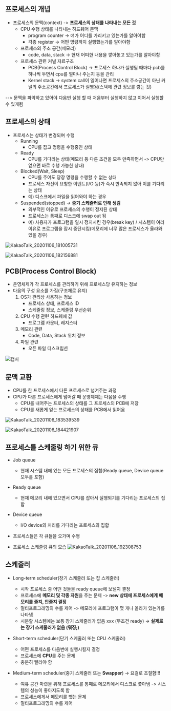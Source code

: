 ## 프로세스의 개념
* 프로세스의 문맥(context) -> **프로세스의 상태를 나타내는 모든 것**
  * CPU 수행 상태를 나타내는 하드웨어 문맥
    - program counter -> 얘가 어디를 가리키고 있는가를 알아야함
    - 각종 register -> 어떤 명령까지 실행했는가를 알아야함
  * 프로세스의 주소 공간(메모리)
    - code, data, stack -> 현재 어떠한 내용을 쌓아놓고 있는가를 알아야함
  * 프로세스 관련 커널 자료구조
    - PCB(Process Control Block) -> 프로세스 하나가 실행될 때마다 pcb를 하나씩 두면서 cpu를 얼마나 주는지 등을 관리
    - Kernel stack -> system call이 일어나면 프로세스의 주소공간이 아닌 커널의 주소공간에서 프로세스가 실행됨(스택에 관련 정보를 쌓는 것)

--> 문맥을 파악하고 있어야 다음번 실행 할 때 처음부터 실행하지 않고 이어서 실행할 수 있게됨

## 프로세스의 상태
* 프로세스는 상태가 변경되며 수행
  * Running
    - CPU를 잡고 명령을 수행중인 상태
  * Ready
    - CPU를 기다리는 상태(메모리 등 다른 조건을 모두 만족하면서 -> CPU만 얻으면 바로 수행 가능한 상태)
  * Blocked(Wait, Sleep)
    - CPU를 주어도 당장 명령을 수행할 수 없는 상태
    - 프로세스 자신이 요청한 이벤트(I/O 등)가 즉시 만족되지 않아 이를 기다리는 상태
    - 예) 디스크에서 파일을 읽어와야 하는 경우
  * Suspended(stopped) -> **중기 스케줄러로 인해 생김**
    - 외부적인 이유로 프로세스의 수행이 정지된 상태
    - 프로세스는 통째로 디스크에 swap out 됨
    - 예) 사용자가 프로그램을 일시 정지시킨 경우(break key) / 시스템이 여러 이유로 프로그램을 잠시 중단시킴(메모리에 너무 많은 프로세스가 올라와 있을 경우)
    
![KakaoTalk_20201106_181005731](https://user-images.githubusercontent.com/23302973/98347879-5da2df80-205b-11eb-89e6-34c2949a78ef.jpg)

![KakaoTalk_20201106_182156881](https://user-images.githubusercontent.com/23302973/98349201-0c93eb00-205d-11eb-99c0-dc64c6dd2c01.jpg)

## PCB(Process Control Block)
* 운영체제가 각 프로세스를 관리하기 위해 프로세스당 유지하는 정보
* 다음의 구성 요소를 가짐(구조체로 유지)
  1. OS가 관리상 사용하는 정보
     - 프로세스 상태, 프로세스 ID
     - 스케줄링 정보, 스케줄링 우선순위
  2. CPU 수행 관련 하드웨에 값
     - 프로그램 카운터, 레지스터
  3. 메모리 관련
     - Code, Data, Stack 위치 정보
  4. 파일 관련
     - 오픈 파일 디스크립션
     
 ![캡처](https://user-images.githubusercontent.com/23302973/98349660-a360a780-205d-11eb-835e-3e2737f7545a.PNG)

## 문맥 교환
* CPU를 한 프로세스에서 다른 프로세스로 넘겨주는 과정
* CPU가 다른 프로세스에게 넘어갈 때 운영체제는 다음을 수행
  * CPU를 내어주는 프로세스의 상태를 그 프로세스의 PCB에 저장
  * CPU를 새롭게 얻는 프로세스의 상태를 PCB에서 읽어옴
 
![KakaoTalk_20201106_183539539](https://user-images.githubusercontent.com/23302973/98350640-f71fc080-205e-11eb-9962-190bfd3bd265.jpg)

![KakaoTalk_20201106_184421907](https://user-images.githubusercontent.com/23302973/98351535-2c78de00-2060-11eb-8066-f43a6a28d22a.jpg)

## 프로세스를 스케줄링 하기 위한 큐
* Job queue
  * 현재 시스템 내에 있는 모든 프로세스의 집합(Ready queue, Device queue 모두를 포함)
* Ready queue
  * 현재 메모리 내에 있으면서 CPU를 잡아서 실행되기를 기다리는 프로세스의 집합
* Device queue
  * I/O device의 처리를 기다리는 프로세스의 집합
* 프로세스들은 각 큐들을 오가며 수행

* 프로세스 스케줄링 큐의 모습
![KakaoTalk_20201106_192308753](https://user-images.githubusercontent.com/23302973/98355526-95af2000-2065-11eb-99bb-ac480d090eea.jpg)


## 스케줄러
* Long-term scheduler(장기 스케줄러 또는 잡 스케줄러)
  - 시작 프로세스 중 어떤 것들을 ready queue에 보낼지 결정
  - 프로세스에 **메모리 및 각종 자원**을 주는 문제 -> **new 상태에 프로세스에게 메모리를 줄지, 안줄지 결정**
  - 멀티프로그래밍의 수를 제어 -> 메모리에 프로그램이 몇 개나 올라가 있는가를 나타냄
  - 시분할 시스템에는 보통 장기 스케줄러가 없음 xxx (무조건 ready)
  -> **실제로는 장기 스케줄러가 없음 (뭐징;)**
  
* Short-term scheduler(단기 스케줄러 또는 CPU 스케줄러)
  - 어떤 프로세스를 다음번에 실행시킬지 결정
  - 프로세스에 **CPU**를 주는 문제
  - 충분히 빨라야 함
  
* Medium-term scheduler(중기 스케줄러 또는 **Swapper**) -> 요걸로 조절함!!!
  - 여유 공간 마련을 위해 프로세스를 통째로 메모리에서 디스크로 쫓아냄 -> 시스템의 성능이 좋아지도록 함
  - 프로세스에게서 메모리를 뺏는 문제
  - 멀티프로그래밍의 수를 제어
  
## 

